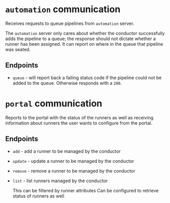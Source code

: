 # `automation` communication

Receives requests to queue pipelines from `automation` server.

The `automation` server only cares about whether the conductor successfully adds the pipeline to a queue; the response should not dictate whether a runner has been assigned. It can report on where in the queue that pipeline was seated.

## Endpoints

- `queue` - will report back a failing status code if the pipeline could not be added to the queue. Otherwise responds with a `200`.

# `portal` communication

Reports to the portal with the status of the runners as well as receiving information about runners the user wants to configure from the portal.

## Endpoints

- `add` - add a runner to be managed by the conductor
- `update` - update a runner to be managed by the conductor
- `remove` - remove a runner to be managed by the conductor
- `list` - list runners managed by the conductor

  This can be filtered by runner attributes
  Can be configured to retrieve status of runners as well
